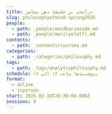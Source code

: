 ```yaml
---
title: درآمدی بر فلسفهٔ ذهن معاصر
slug: philosophyofmind-spring2025
people:
  - path: _people/omidkarimzade.md
  - path: _people/marziyelotfi.md
contents:
  - path: _contents/courses.md
categories:
  - path: _categories/philosophy.md
tags:
  - path: _tags/analyticphilosophy.md
schedule: پنج‌شنبه‌ها ساعت ۱۴ الی ۱۶
format:
  - online
  - inperson
start: 2025-02-19T20:30:00.000Z
sessions: 9
---
```



